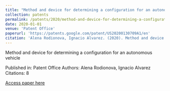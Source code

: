 ```yaml
---
title: "Method and device for determining a configuration for an autonomous vehicle"
collection: patents
permalink: /patents/2020/method-and-device-for-determining-a-configuration
date: 2020-01-01
venue: 'Patent Office'
paperurl: 'https://patents.google.com/patent/US20200130709A1/en'
citation: 'Alena Rodionova, Ignacio Alvarez. (2020). Method and device for determining a configuration for an autonomous vehicle. Patent Office.'
---
```


Method and device for determining a configuration for an autonomous vehicle

Published in: Patent Office
Authors: Alena Rodionova, Ignacio Alvarez
Citations: 8

[Access paper here](https://patents.google.com/patent/US20200130709A1/en)
